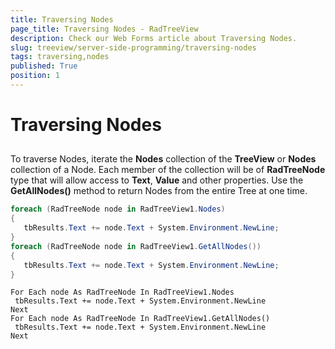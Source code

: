 ```yaml
---
title: Traversing Nodes
page_title: Traversing Nodes - RadTreeView
description: Check our Web Forms article about Traversing Nodes.
slug: treeview/server-side-programming/traversing-nodes
tags: traversing,nodes
published: True
position: 1
---
```


# Traversing Nodes



## 

To traverse Nodes, iterate the **Nodes** collection of the **TreeView** or **Nodes** collection of a Node. Each member of the collection will be of **RadTreeNode** type that will allow access to **Text**, **Value** and other properties. Use the **GetAllNodes()** method to return Nodes from the entire Tree at one time.



````C#
foreach (RadTreeNode node in RadTreeView1.Nodes)
{
   tbResults.Text += node.Text + System.Environment.NewLine;
}
foreach (RadTreeNode node in RadTreeView1.GetAllNodes())
{
   tbResults.Text += node.Text + System.Environment.NewLine;
} 		
````
````VB.NET
For Each node As RadTreeNode In RadTreeView1.Nodes
 tbResults.Text += node.Text + System.Environment.NewLine
Next
For Each node As RadTreeNode In RadTreeView1.GetAllNodes()
 tbResults.Text += node.Text + System.Environment.NewLine
Next 		
````

